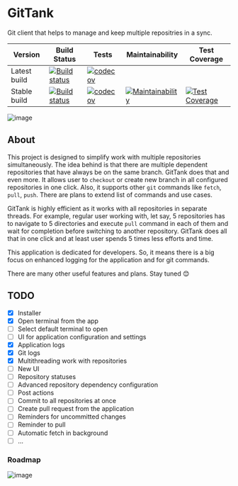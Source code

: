 # GitTank
Git client that helps to manage and keep multiple repositries in a sync.

Version | Build Status | Tests | Maintainability | Test Coverage
------------ | ------------- | ------------- | ------------- | -------------
Latest build | [![Build status](https://ci.appveyor.com/api/projects/status/a6t2412jpppsrern?svg=true)](https://ci.appveyor.com/project/Yuriy-Pelekh/gittank) | [![codecov](https://codecov.io/gh/Yuriy-Pelekh/GitTank/graph/badge.svg?token=3DFPOFMG80)](https://codecov.io/gh/Yuriy-Pelekh/GitTank) | |
Stable build | [![Build status](https://ci.appveyor.com/api/projects/status/a6t2412jpppsrern/branch/main?svg=true)](https://ci.appveyor.com/project/Yuriy-Pelekh/gittank/branch/main) | [![codecov](https://codecov.io/gh/Yuriy-Pelekh/GitTank/branch/main/graph/badge.svg?token=3DFPOFMG80)](https://codecov.io/gh/Yuriy-Pelekh/GitTank) | [![Maintainability](https://api.codeclimate.com/v1/badges/0051cc0a2ffddf2326fd/maintainability)](https://codeclimate.com/github/Yuriy-Pelekh/GitTank/maintainability) | [![Test Coverage](https://api.codeclimate.com/v1/badges/0051cc0a2ffddf2326fd/test_coverage)](https://codeclimate.com/github/Yuriy-Pelekh/GitTank/test_coverage)

![image](https://user-images.githubusercontent.com/4256363/169288310-54338b69-9960-4073-984f-160796ce5ec9.png)

## About
This project is designed to simplify work with multiple repositories simultaneously. The idea behind is that there are multiple dependent repositories that have always be on the same branch. GitTank does that and even more. It allows user to `checkout` or create new branch in all configured repositories in one click. Also, it supports other `git` commands like `fetch`, `pull`, `push`. There are plans to extend list of commands and use cases.

GitTank is highly efficient as it works with all repositories in separate threads. For example, regular user working with, let say, 5 repositories has to navigate to 5 directories and execute `pull` command in each of them and wait for completion before switching to another repository. GitTank does all that in one click and at least user spends 5 times less efforts and time.

This application is dedicated for developers. So, it means there is a big focus on enhanced logging for the application and for git commands.

There are many other useful features and plans. Stay tuned 😊

## TODO
- [x] Installer
- [x] Open terminal from the app 
- [ ] Select default terminal to open
- [ ] UI for application configuration and settings
- [x] Application logs
- [x] Git logs
- [x] Multithreading work with repositories
- [ ] New UI
- [ ] Repository statuses
- [ ] Advanced repository dependency configuration
- [ ] Post actions
- [ ] Commit to all repositories at once
- [ ] Create pull request from the application
- [ ] Reminders for uncommitted changes
- [ ] Reminder to pull
- [ ] Automatic fetch in background
- [ ] ...

### Roadmap
![image](https://user-images.githubusercontent.com/4256363/169280350-bee2c76d-5e2c-4e9e-9f7c-aa7d767e3051.png)

